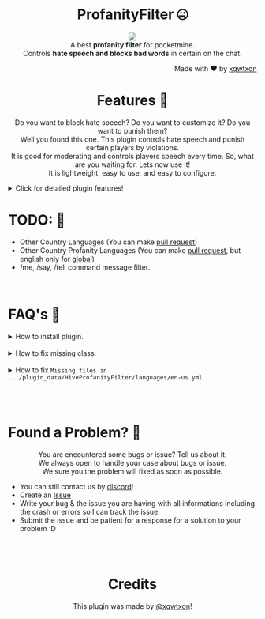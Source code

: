 <h1 align=center>ProfanityFilter 🤐</h1>
<p align=center>
<a href="https://poggit.pmmp.io/p/ProfanityFilter"><img src="https://github.com/xqwtxon/ProfanityFilter/blob/main/ProfanityFilter.png" align="center" size="200"></a><br>
A best <b>profanity filter</b> for pocketmine.<br>Controls <b>hate speech and blocks bad words</b> in certain on the chat.</p>
<p align=right>Made with ❤ by <a href="https://github.com/xqwtxon">xqwtxon</a></p>


<h1 align=center>Features 🎈</h1>
<p align="center">
Do you want to block hate speech? Do you want to customize it? Do you want to punish them?<br>
Well you found this one. This plugin controls hate speech and punish certain players by violations.<br>
It is good for moderating and controls players speech every time. So, what are you waiting for. Lets now use it!<br>
It is lightweight, easy to use, and easy to configure.
</p>
<details>
	<summary>Click for detailed plugin features!</summary>
	
- [x] UI (FormAPI)<br>
- [x] Profanity Command.<br>
- [x] Profanity Filter Types!<br>
- [x] Custom Languages!<br>
- [x] Easy to configure.<br>
- [x] PluginAPI ([Wiki](https://github.com/xqwtxon/HiveProfanityFilter/wiki))
	
</details>




<h1>TODO: 🎯</h1>
<p align=left>
		<ul>
		<li>Other Country Languages (You can make <a href="https://github.com/xqwtxon/HiveProfanityFilter/pulls">pull request</a>)</li>
		<li>Other Country Profanity Languages (You can make <a href="https://github.com/xqwtxon/HiveProfanityFilter/pulls">pull request</a>, but english only for <a href="https://github.com/xqwtxon/HiveProfanityFilter/blob/main/resources/banned-words.yml">global</a>)</li>
		<li>/me, /say, /tell command message filter.</li>
		</ul>
</p>
<br>

			
			
			
			
			
<h1>FAQ's 🤷‍</h1>
<p align=left>
	<details>
		<summary>How to install plugin.</summary>
		<ul>
		<li>You must have <a href="https://pmmp.io/">pocketmine server</a> running on your platform.</li>
		<li>Download plugin on <a href="https://poggit.pmmp.io/p/ProfanityFilter">poggit</a>.</li>
		<li>Move your downloaded plugin to pocketmine server files, and move it to <code>plugin_data</code></li>
		<li>Then start your server by running it.</li>
		<ul>
	</details>
	<br>
	<details>
		<summary>How to fix missing class.</summary>
		<p>
			Well, as pocketmine 4.0 is released. This plugin uses <code>src-namespace-prefix</code>.<br>
			If you are experience this issue. Move up your pocketmine-mp to latest version that can be download here in <a href="https://github.com/pmmp/PocketMine-MP/releases">pocketmine releases</a>
		</p>
	</details>
	<br>
	<details>
		<summary>How to fix <code>Missing files in .../plugin_data/HiveProfanityFilter/languages/en-us.yml</code></summary>
		<p>
			Well, if you experience this issue. Try to delete languages folder located in <code>plugin_data</code> of plugin.<br>
			Or fix this by deleting <code>config.yml</code>.
		</p>
	</details>
</p>

<br>
<br>
<h1>Found a Problem? 🧤</h1>
<p align=center>
	You are encountered some bugs or issue? Tell us about it.<br>
	We always open to handle your case about bugs or issue.<br>
	We sure you the problem will fixed as soon as possible.<br>
</p>
	<ul>
		<li>You can still contact us by <a href="https://discord.gg/v2rNeHaptd">discord</a>!</li>
		<li>Create an <a href="https://github.com/xqwtxon/ProfanityFilter/issues">Issue</a></li>
		<li>Write your bug & the issue you are having with all informations including the crash or errors so I can track the issue.</li>
		<li>Submit the issue and be patient for a response for a solution to your problem :D</li>
	</ul>


<br><br>
<h1 align=center>Credits</h1>
<p align=center>This plugin was made by <a href="https://github.com/xqwtxon/">@xqwtxon</a>!</p>
